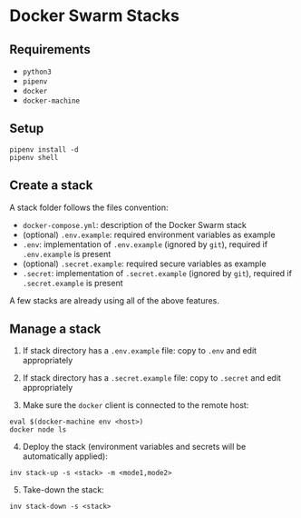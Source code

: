 # Docker Swarm Stacks

## Requirements

- `python3`
- `pipenv`
- `docker`
- `docker-machine`

## Setup

```
pipenv install -d
pipenv shell
```

## Create a stack

A stack folder follows the files convention:

- `docker-compose.yml`: description of the Docker Swarm stack
- (optional) `.env.example`: required environment variables as example
- `.env`: implementation of `.env.example` (ignored by `git`), required if `.env.example` is present
- (optional) `.secret.example`: required secure variables as example
- `.secret`: implementation of `.secret.example` (ignored by `git`), required if `.secret.example` is present

A few stacks are already using all of the above features.

## Manage a stack

1. If stack directory has a `.env.example` file: copy to `.env` and edit appropriately

2. If stack directory has a `.secret.example` file: copy to `.secret` and edit appropriately

3. Make sure the `docker` client is connected to the remote host:

```
eval $(docker-machine env <host>)
docker node ls
```

4. Deploy the stack (environment variables and secrets will be automatically applied):

```
inv stack-up -s <stack> -m <mode1,mode2>
```

5. Take-down the stack:

```
inv stack-down -s <stack>
```
